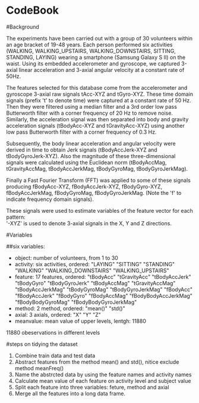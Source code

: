 # CodeBook

#Background

The experiments have been carried out with a group of 30 volunteers within an age bracket of 19-48 years. Each person performed six activities (WALKING, WALKING_UPSTAIRS, WALKING_DOWNSTAIRS, SITTING, STANDING, LAYING) wearing a smartphone (Samsung Galaxy S II) on the waist. Using its embedded accelerometer and gyroscope, we captured 3-axial linear acceleration and 3-axial angular velocity at a constant rate of 50Hz.

The features selected for this database come from the accelerometer and gyroscope 3-axial raw signals tAcc-XYZ and tGyro-XYZ. These time domain signals (prefix 't' to denote time) were captured at a constant rate of 50 Hz. Then they were filtered using a median filter and a 3rd order low pass Butterworth filter with a corner frequency of 20 Hz to remove noise. Similarly, the acceleration signal was then separated into body and gravity acceleration signals (tBodyAcc-XYZ and tGravityAcc-XYZ) using another low pass Butterworth filter with a corner frequency of 0.3 Hz. 

Subsequently, the body linear acceleration and angular velocity were derived in time to obtain Jerk signals (tBodyAccJerk-XYZ and tBodyGyroJerk-XYZ). Also the magnitude of these three-dimensional signals were calculated using the Euclidean norm (tBodyAccMag, tGravityAccMag, tBodyAccJerkMag, tBodyGyroMag, tBodyGyroJerkMag). 

Finally a Fast Fourier Transform (FFT) was applied to some of these signals producing fBodyAcc-XYZ, fBodyAccJerk-XYZ, fBodyGyro-XYZ, fBodyAccJerkMag, fBodyGyroMag, fBodyGyroJerkMag. (Note the 'f' to indicate frequency domain signals). 

These signals were used to estimate variables of the feature vector for each pattern:  
'-XYZ' is used to denote 3-axial signals in the X, Y and Z directions.

#Variables

##six variables:
- object: number of volunteers, from 1 to 30
- activity: six activities, ordered: "LAYING" "SITTING" "STANDING" "WALKING" "WALKING_DOWNSTAIRS" "WALKING_UPSTAIRS"
- feature: 17 features, ordered: "tBodyAcc" "tGravityAcc" "tBodyAccJerk" "tBodyGyro" "tBodyGyroJerk" "tBodyAccMag" "tGravityAccMag" "tBodyAccJerkMag" "tBodyGyroMag" "tBodyGyroJerkMag" "fBodyAcc" "fBodyAccJerk" "fBodyGyro" "fBodyAccMag" "fBodyBodyAccJerkMag" "fBodyBodyGyroMag" "fBodyBodyGyroJerkMag"
- method: 2 method, ordered: "mean()" "std()" 
- axial: 3 axials, ordered: "X" "Y" "Z"
- meanvalue: mean value of upper levels, lentgh: 11880

11880 obeservations in different levels

#steps on tidying the dataset

1. Combine train data and test data
2. Abstract features from the method mean() and std(), nitice exclude method meanFreq()
3. Name the abstrcted data by using the feature names and activity names
4. Calculate mean value of each feature on activity level and subject value
5. Split each feature into three variables: feture, method and axial
6. Merge all the features into a long data frame.






